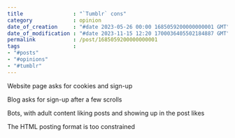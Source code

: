 ```yaml
---
title                : "`Tumblr` cons"
category             : opinion
date_of_creation     : "#date 2023-05-26 00:00 1685059200000000001 GMT"
date_of_modification : "#date 2023-11-15 12:20 1700036405502184887 GMT"
permalink            : /post/1685059200000000001
tags                 : 
- "#posts"
- "#opinions"
- "#tumblr"
---
```


Website page asks for cookies and sign-up

Blog asks for sign-up after a few scrolls

Bots, with adult content liking posts and showing up in the post likes

The HTML posting format is too constrained